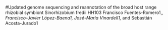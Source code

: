 #Updated genome sequencing and reannotation of the broad host range rhizobial symbiont Sinorhizobium fredii HH103
Francisco Fuentes-Romero1,*, Francisco-Javier López-Baena1, José-María Vinardell1,* and Sebastián Acosta-Jurado1

